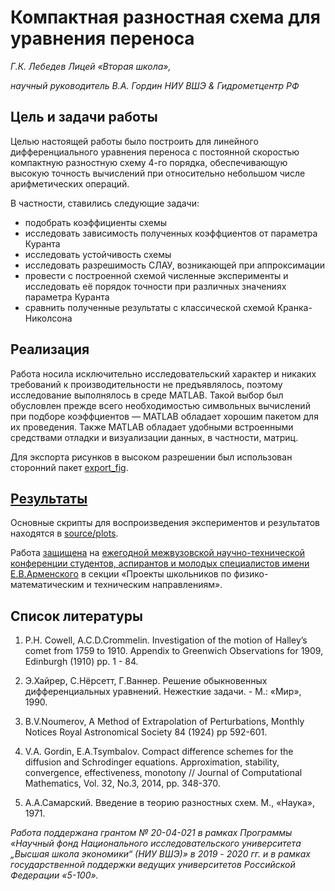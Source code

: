 # Компактная разностная схема для уравнения переноса

*Г.К. Лебедев Лицей «Вторая школа»,*

*научный руководитель В.А. Гордин НИУ ВШЭ & Гидрометцентр РФ*

## Цель и задачи работы

Целью настоящей работы было построить для линейного дифференциального уравнения переноса с постоянной скоростью компактную разностную схему 4-го порядка, 
обеспечивающую высокую точность вычислений при относительно небольшом числе арифметических операций.

В частности, ставились следующие задачи:
* подобрать коэффициенты схемы
* исследовать зависимость полученных коэффциентов от параметра Куранта
* исследовать устойчивость схемы
* исследовать разрешимость СЛАУ, возникающей при аппроксимации
* провести с построенной схемой численные эксперименты и исследовать её порядок точности при различных значениях параметра Куранта
* сравнить полученные результаты с классической схемой Кранка-Николсона

## Реализация

Работа носила исключительно исследовательский характер и никаких требований к производительности не предъявлялось, поэтому исследование выполнялось в среде MATLAB.
Такой выбор был обусловлен прежде всего необходимостью символьных вычислений при подборе коэффциентов — MATLAB обладает 
хорошим пакетом для их проведения. Также MATLAB обладает удобными встроенными средствами отладки и визуализации данных, в частности, матриц. 

Для экспорта рисунков в высоком разрешении был использован сторонний пакет [export_fig](https://github.com/altmany/export_fig).

## [Результаты](resources/report.pdf)

Основные скрипты для воспроизведения экспериментов и результатов находятся в [source/plots](source/plots).

Работа [защищена](resources/diploma.jpg) на [ежегодной межвузовской научно-технической конференции студентов, аспирантов и молодых специалистов имени Е.В.Арменского](https://miem.hse.ru/armntk/) в секции «Проекты школьников по физико-математическим и техническим направлениям».

## Список литературы

1. P.H. Cowell, A.C.D.Crommelin. Investigation of the motion of Halley’s comet from 1759 to 1910. Appendix to Greenwich Observations for 1909, Edinburgh (1910) pp. 1 - 84.

2. Э.Хайрер, С.Нёрсетт, Г.Ваннер. Решение обыкновенных дифференциальных уравнений. Нежесткие задачи. - М.: «Мир», 1990.

3. B.V.Noumerov, A Method of Extrapolation of Perturbations, Monthly Notices Royal Astronomical Society 84 (1924) pp 592-601.

4. V.A. Gordin, E.A.Tsymbalov. Compact difference schemes for the diffusion and Schrodinger equations. Approximation, stability, convergence, effectiveness, monotony // Journal of Computational Mathematics, Vol. 32, No.3, 2014, pp. 348-370.

5. А.А.Самарский. Введение в теорию разностных схем. М., «Наука», 1971.

*Работа поддержана грантом № 20-04-021 в рамках Программы «Научный фонд Национального исследовательского университета „Высшая школа экономики“ (НИУ ВШЭ)» в 2019 -* *2020 гг. и в рамках государственной поддержки ведущих университетов Российской Федерации «5-100».*
